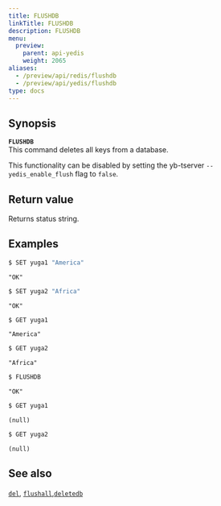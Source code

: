 ```yaml
---
title: FLUSHDB
linkTitle: FLUSHDB
description: FLUSHDB
menu:
  preview:
    parent: api-yedis
    weight: 2065
aliases:
  - /preview/api/redis/flushdb
  - /preview/api/yedis/flushdb
type: docs
---
```


## Synopsis

<b>`FLUSHDB`</b><br>
This command deletes all keys from a database.

This functionality can be disabled by setting the yb-tserver `--yedis_enable_flush` flag to `false`.

## Return value

Returns status string.

## Examples

```sh
$ SET yuga1 "America"
```

```
"OK"
```

```sh
$ SET yuga2 "Africa"
```

```
"OK"
```

```sh
$ GET yuga1
```

```
"America"
```

```sh
$ GET yuga2
```

```
"Africa"
```

```sh
$ FLUSHDB
```

```
"OK"
```

```sh
$ GET yuga1
```

```
(null)
```

```sh
$ GET yuga2
```

```
(null)
```

## See also

[`del`](../del/), [`flushall`](../flushall/),[`deletedb`](../deletedb/)
